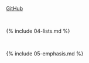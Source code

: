 

[GitHub](http://reshma097/markdown-portfolio.com)












<br>

{% include 04-lists.md %}

<br>

{% include 05-emphasis.md %}